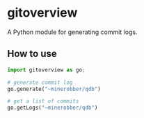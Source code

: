 # gitoverview
A Python module for generating commit logs.

## How to use
```Python
import gitoverview as go;

# generate commit log
go.generate("~minerobber/qdb")

# get a list of commits
go.getLogs("~minerobber/qdb")
```
